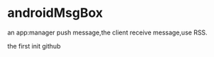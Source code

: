 # androidMsgBox
an app:manager push message,the client receive message,use RSS.

the first init github
